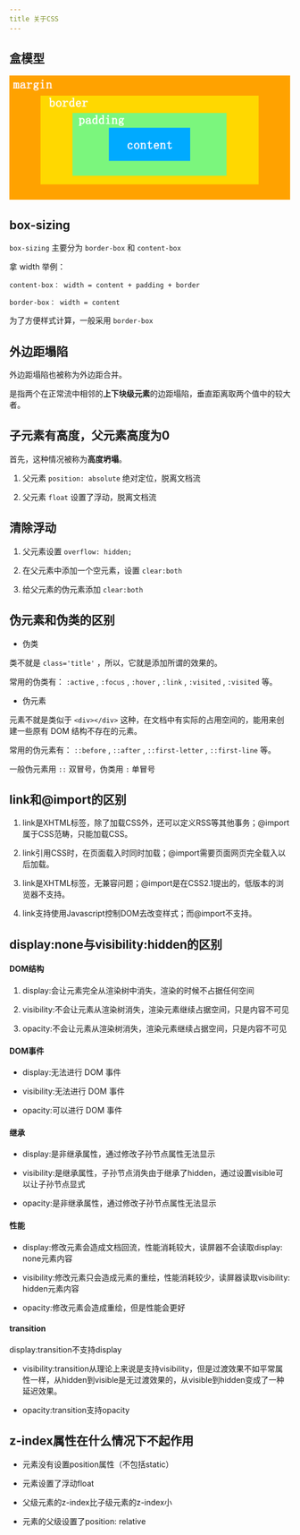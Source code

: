 ```yaml
---
title 关于CSS
---
```


## 盒模型

![盒模型](/images/web/box-sizing.png)

## box-sizing

`box-sizing` 主要分为 `border-box` 和 `content-box`

拿 width 举例：

`content-box： width = content + padding + border`

`border-box： width = content`

为了方便样式计算，一般采用 `border-box`

## 外边距塌陷

外边距塌陷也被称为外边距合并。

是指两个在正常流中相邻的**上下块级元素**的边距塌陷，垂直距离取两个值中的较大者。

## 子元素有高度，父元素高度为0

首先，这种情况被称为**高度坍塌**。

1. 父元素 `position: absolute` 绝对定位，脱离文档流

2. 父元素 `float` 设置了浮动，脱离文档流

## 清除浮动

1. 父元素设置 `overflow: hidden;`

2. 在父元素中添加一个空元素，设置 `clear:both`

3. 给父元素的伪元素添加 `clear:both`

## 伪元素和伪类的区别


- 伪类

类不就是 `class='title'` ，所以，它就是添加所谓的效果的。

常用的伪类有： `:active` , `:focus` , `:hover` , `:link` , `:visited` , `:visited` 等。

- 伪元素

元素不就是类似于 `<div></div>` 这种，在文档中有实际的占用空间的，能用来创建一些原有 DOM 结构不存在的元素。

常用的伪元素有： `::before` , `::after` , `::first-letter` , `::first-line` 等。

一般伪元素用 `::` 双冒号，伪类用 `:` 单冒号

## link和@import的区别

1. link是XHTML标签，除了加载CSS外，还可以定义RSS等其他事务；@import属于CSS范畴，只能加载CSS。

2. link引用CSS时，在页面载入时同时加载；@import需要页面网页完全载入以后加载。

3. link是XHTML标签，无兼容问题；@import是在CSS2.1提出的，低版本的浏览器不支持。

4. link支持使用Javascript控制DOM去改变样式；而@import不支持。


## display:none与visibility:hidden的区别

#### DOM结构

1. display:会让元素完全从渲染树中消失，渲染的时候不占据任何空间

2. visibility:不会让元素从渲染树消失，渲染元素继续占据空间，只是内容不可见

3. opacity:不会让元素从渲染树消失，渲染元素继续占据空间，只是内容不可见

#### DOM事件

* display:无法进行 DOM 事件

* visibility:无法进行 DOM 事件

* opacity:可以进行 DOM 事件

#### 继承

* display:是非继承属性，通过修改子孙节点属性无法显示

* visibility:是继承属性，子孙节点消失由于继承了hidden，通过设置visible可以让子孙节点显式

* opacity:是非继承属性，通过修改子孙节点属性无法显示

#### 性能

* display:修改元素会造成文档回流，性能消耗较大，读屏器不会读取display: none元素内容

* visibility:修改元素只会造成元素的重绘，性能消耗较少，读屏器读取visibility: hidden元素内容

* opacity:修改元素会造成重绘，但是性能会更好

#### transition

 display:transition不支持display

* visibility:transition从理论上来说是支持visibility，但是过渡效果不如平常属性一样，从hidden到visible是无过渡效果的，从visible到hidden变成了一种延迟效果。

* opacity:transition支持opacity

## z-index属性在什么情况下不起作用

* 元素没有设置position属性（不包括static）

* 元素设置了浮动float

* 父级元素的z-index比子级元素的z-index小

* 元素的父级设置了position: relative
